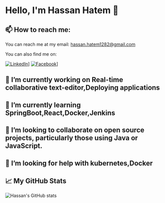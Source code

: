 # Hello, I'm Hassan Hatem 👋

## 📫 How to reach me:

You can reach me at my email: hassan.hatem1282@gmail.com

You can also find me on:

[![LinkedIn][linkedin-shield]][linkedin-url]]
[![Facebook][facebook-shield]][facebook-url]]

## 🔭 I’m currently working on Real-time collaborative text-editor,Deploying applications

## 🌱 I’m currently learning SpringBoot,React,Docker,Jenkins

## 👯 I’m looking to collaborate on open source projects, particularly those using Java or JavaScript.

## 🤔 I’m looking for help with kubernetes,Docker

## 📈 My GitHub Stats
![Hassan's GitHub stats](https://github-readme-stats.vercel.app/api?username=HassanHatem1&show_icons=true&theme=radical&hide=issues,contribs&count_private=true&include_all_commits=true&line_height=24)
<!-- Links to your social media accounts -->

[linkedin-shield]: https://img.shields.io/badge/-LinkedIn-black.svg?style=flat-square&logo=linkedin&colorB=555
[linkedin-url]: (http://www.linkedin.com/in/hassan-hatem-a06799274)
[facebook-shield]: https://img.shields.io/badge/-Facebook-black.svg?style=flat-square&logo=facebook&colorB=555
[facebook-url]: https://www.facebook.com/hassan.hatem.374/
